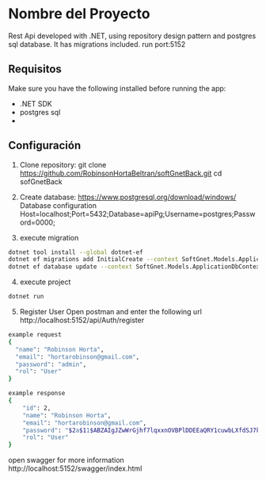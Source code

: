 # Nombre del Proyecto
Rest Api developed with .NET, using repository design pattern and postgres sql database. It has migrations included.
run port:5152
## Requisitos

Make sure you have the following installed before running the app:

- .NET SDK
- postgres sql
- 
## Configuración

1. Clone repository:
git clone https://github.com/RobinsonHortaBeltran/softGnetBack.git
cd sofGnetBack
  
2. Create database:
https://www.postgresql.org/download/windows/
Database configuration
Host=localhost;Port=5432;Database=apiPg;Username=postgres;Password=0000;

3. execute migration
 ```bash
dotnet tool install --global dotnet-ef
dotnet ef migrations add InitialCreate --context SoftGnet.Models.ApplicationDbContext
dotnet ef database update --context SoftGnet.Models.ApplicationDbContext
```
4. execute project 
```bash
dotnet run
```

5. Register User
Open postman and enter the following url
http://localhost:5152/api/Auth/register
```bash
example request
{
  "name": "Robinson Horta",
  "email": "hortarobinson@gmail.com",
  "password": "admin",
  "rol": "User"
}
```
```bash
example response 
{
    "id": 2,
    "name": "Robinson Horta",
    "email": "hortarobinson@gmail.com",
    "password": "$2a$11$ABZAIgJZwWrGjhf7lqxxnOVBPlDDEEaQRY1cuwbLXfdSJ7kpoDymS",
    "rol": "User"
}
```
open swagger for more information 
http://localhost:5152/swagger/index.html
